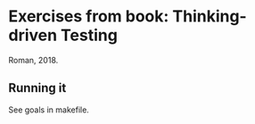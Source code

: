 # Exercises from book: Thinking-driven Testing

Roman, 2018.

## Running it

See goals in makefile.
